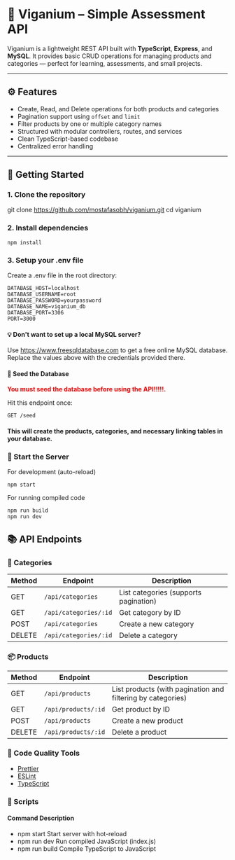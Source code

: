 # 🚀 Viganium – Simple Assessment API

Viganium is a lightweight REST API built with **TypeScript**, **Express**, and **MySQL**. It provides basic CRUD operations for managing products and categories — perfect for learning, assessments, and small projects.

---

## ⚙️ Features

- Create, Read, and Delete operations for both products and categories  
- Pagination support using `offset` and `limit`  
- Filter products by one or multiple category names  
- Structured with modular controllers, routes, and services  
- Clean TypeScript-based codebase  
- Centralized error handling  

---

## 🔧 Getting Started

### 1. Clone the repository

git clone https://github.com/mostafasobh/viganium.git
cd viganium

### 2. Install dependencies

``` npm install ```
### 3. Setup your .env file

Create a .env file in the root directory:
```
DATABASE_HOST=localhost
DATABASE_USERNAME=root
DATABASE_PASSWORD=yourpassword
DATABASE_NAME=viganium_db
DATABASE_PORT=3306
PORT=3000
```
#### 💡 Don't want to set up a local MySQL server?

Use https://www.freesqldatabase.com to get a free online MySQL database. Replace the values above with the credentials provided there.

#### 🧪 Seed the Database
**<span style="color:red">You must seed the database before using the API!!!!!.</span>**

Hit this endpoint once:

```
GET /seed
```

#### This will create the products, categories, and necessary linking tables in your database.

### 🚀 Start the Server
For development (auto-reload)
```
npm start
```
For running compiled code
```
npm run build
npm run dev
```
## 📚 API Endpoints
### 📂 Categories

| Method | Endpoint              | Description                          |
|--------|-----------------------|--------------------------------------|
| GET    | `/api/categories`     | List categories (supports pagination)|
| GET    | `/api/categories/:id` | Get category by ID                   |
| POST   | `/api/categories`     | Create a new category                |
| DELETE | `/api/categories/:id` | Delete a category                    |

### 📦 Products

| Method | Endpoint              | Description                                      |
|--------|-----------------------|--------------------------------------------------|
| GET    | `/api/products`       | List products (with pagination and filtering by categories) |
| GET    | `/api/products/:id`   | Get product by ID                                |
| POST   | `/api/products`       | Create a new product                             |
| DELETE | `/api/products/:id`   | Delete a product                                 |

### 🧼 Code Quality Tools

- [Prettier](https://prettier.io/)
- [ESLint](https://eslint.org/)
- [TypeScript](https://www.typescriptlang.org/)

### 🧠 Scripts

#### Command Description
- npm start	Start server with hot-reload
- npm run dev	Run compiled JavaScript (index.js)
- npm run build	Compile TypeScript to JavaScript
